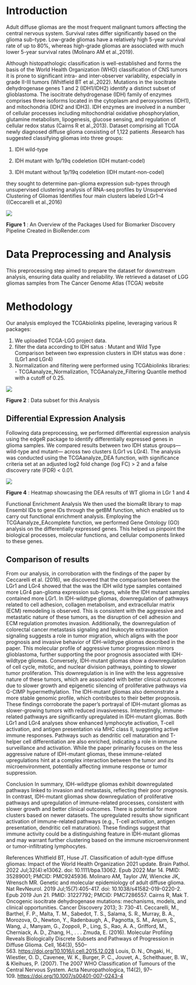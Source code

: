 # **Introduction**

Adult diffuse gliomas are the most frequent malignant tumors affecting the central 
nervous system. Survival rates differ significantly based on the glioma sub-type. 
Low-grade gliomas have a relatively high 5-year survival rate of up to 80%, 
whereas high-grade gliomas are associated with much lower 5-year survival rates (Molinaro AM et al.,2019).

Although histopathologic classification is well-established and forms the basis of 
the World Health Organization (WHO) classification of CNS tumors it is prone to 
significant intra- and inter-observer variability, especially in grade II-III tumors (Whitfield BT et al.,2022).
Mutations in the isocitrate dehydrogenase genes 1 and 2 (IDH1/IDH2) identify a 
distinct subset of glioblastoma. The isocitrate dehydrogenase (IDH) family of 
enzymes comprises three isoforms located in the cytoplasm and peroxysomes 
(IDH1), and mitochondria (IDH2 and IDH3). IDH enzymes are involved in a 
number of cellular processes including mitochondrial oxidative phosphorylation, 
glutamine metabolism, lipogenesis, glucose sensing, and regulation of cellular 
redox status (Cairns R et al.,2013).
Dataset comprising all TCGA newly diagnosed diffuse glioma consisting of 1,122 
patients .Research has suggested classifying gliomas into three groups:

1. IDH wild-type

2. IDH mutant with 1p/19q codeletion (IDH mutant-codel)

3. IDH mutant without 1p/19q codeletion (IDH mutant-non-codel)

they sought to determine pan-glioma expression sub-types through unsupervised 
clustering analysis of RNA-seq profiles by Unsupervised Clustering of Gliomas 
Identifies four main clusters labeled LGr1–4 ((Ceccarelli et al.,2016)

****![](https://lh7-rt.googleusercontent.com/docsz/AD_4nXcd4r5ukJjy-WqjyeXdn_iws4mSBVhG9tQE-WJOF_2n3v7M7MONO_M2wQdzAGRYRv5DFMsMNpW8TAj87Oc78DG5JpsalGsMezikPhKmhR6zQe0Syf9n48jeB9ZHbAgnHCxkhqpKhjLfQ_IUahu23jVQMtK4?key=AgyQUxUvRaYsce19bm41Iw)****

**Figure 1** : An Overview of the Packages Used for Biomarker Discovery Pipeline
Created in BioRender.com


# **Data Preprocessing and Analysis**
This preprocessing step aimed to prepare the dataset for downstream analysis, 
ensuring data quality and reliability. We retrieved a dataset of LGG gliomas 
samples from The Cancer Genome Atlas (TCGA) website

# **Methodology**

Our analysis employed the TCGAbiolinks pipeline, leveraging various R packages:
1. We uploaded TCGA-LGG project data.
2. filter the data according to IDH satus : Mutant and Wild Type Comparison 
between two expression clusters in IDH status was done : (LGr1 and LGr4)
3. Normalization and filtering were performed using TCGAbiolinks libraries: - 
TCGAanalyze_Normalization, TCGAanalyze_Filtering Quantile method 
with a cutoff of 0.25.

![](https://lh7-rt.googleusercontent.com/docsz/AD_4nXeu7Ot6HEVSKTVcFBgfk4uU3Loag7xyqQ6QmxZaBVRiSQNR6Rv0hRkDjoXjIaR8cVgAc2clWsP7fZ1-B3G7PMHA-9ErYFjFVTGmr3DRLU_sVqDtLEnFWITLgM8fLYgveRZd410OjQILhsqgAgt-EfxkRUo?key=AgyQUxUvRaYsce19bm41Iw)

**Figure 2** : Data subset for this Analysis

## **Differential Expression Analysis**
Following data preprocessing, we performed differential expression analysis using 
the edgeR package to identify differentially expressed genes in glioma samples. 
We compared results between two IDH status groups—wild-type and mutant—
across two clusters (LGr1 vs LGr4). The analysis was conducted using the 
TCGAanalyze_DEA function, with significance criteria set at an adjusted log2 fold
change (log FC) > 2 and a false discovery rate (FDR) < 0.01.

![](https://lh7-rt.googleusercontent.com/docsz/AD_4nXfKlK8AYdpmw1iZDPqmwCz2kBTOMDALFTeufIgJzyQ8B3l5zGKpZgSoI3DGMY3M2ce9_rUUg4f7R3UVsEuzTzE1VUUrfWMUyNKtcI2LfzKR3V9oo22cBwDrB-bK3zw_xpSPSoAjmbhy7W5_BbyLa-QaA56o?key=AgyQUxUvRaYsce19bm41Iw)

**Figure 4** : Heatmap showcasing the DEA results of WT glioma in LGr 1 and 4

Functional Enrichment Analysis
We then used the biomaRt library to map Ensembl IDs to gene IDs through the 
getBM function, which enabled us to carry out functional enrichment analysis. 
Employing the TCGAanalyze_EAcomplete function, we performed Gene 
Ontology (GO) analysis on the differentially expressed genes. This helped us 
pinpoint the biological processes, molecular functions, and cellular components 
linked to these genes.

## **Comparison of results**

From our analysis, in corroboration with the findings of the paper by Ceccarelli et al. (2016), we discovered that the comparison between the LGr1 and LGr4 showed that the was the IDH wild type samples contained more LGr4 pan-glioma expression sub-types, while the IDH mutant samples contained more LGr1. 
In IDH-wildtype gliomas, downregulation of pathways related to cell adhesion, collagen metabolism, and extracellular matrix (ECM) remodeling is observed. This is consistent with the aggressive and metastatic nature of these tumors, as the disruption of cell adhesion and
ECM regulation promotes invasion. Additionally, the downregulation of colorectal cancer metastasis signaling and leukocyte extravasation signaling suggests a role in tumor migration, which aligns with the poor prognosis and invasive behavior of IDH-wildtype gliomas described in the paper. This molecular profile of aggressive tumor progression mirrors glioblastoma, further supporting the poor prognosis associated with IDH-wildtype gliomas.
Conversely, IDH-mutant gliomas show a downregulation of cell cycle, mitotic, and nuclear division pathways, pointing to slower tumor proliferation. This downregulation is in line with the less aggressive nature of these tumors, which are associated with better clinical outcomes due to slower growth and epigenetic silencing of proliferative pathways via G-CIMP hypermethylation. The IDH-mutant gliomas also demonstrate a more stable genomic profile, which contributes to their better prognosis. These findings corroborate the paper’s portrayal of IDH-mutant gliomas as slower-growing tumors with reduced invasiveness.
Interestingly, immune-related pathways are significantly upregulated in IDH-mutant gliomas. Both LGr1 and LGr4 analyses show enhanced lymphocyte activation, T-cell activation, and antigen presentation via MHC class II, suggesting active immune responses. Pathways such as dendritic cell maturation and T-helper cell differentiation are also enriched, indicating a role in immune surveillance and activation. While the paper primarily focuses on the less aggressive nature of IDH-mutant gliomas, these immune-related upregulations hint at a complex interaction between the tumor and its microenvironment, potentially affecting immune response or tumor suppression.

Conclusion
In summary, IDH-wildtype gliomas exhibit downregulated pathways linked to invasion and metastasis, reflecting their poor prognosis. In contrast, IDH-mutant gliomas show downregulation of proliferative pathways and upregulation of immune-related processes, consistent with slower growth and better clinical outcomes.
There is potential for more clusters based on newer datasets. The upregulated results show significant activation of immune-related pathways (e.g., T-cell activation, antigen presentation, dendritic cell maturation). These findings suggest that immune activity could be a distinguishing feature in IDH-mutant gliomas and may warrant further clustering based on the immune microenvironment or tumor-infiltrating lymphocytes.




References
Whitfield BT, Huse JT. Classification of adult-type diffuse gliomas: Impact of the World Health Organization 2021 update. Brain Pathol. 2022 Jul;32(4):e13062. doi: 
10.1111/bpa.13062. Epub 2022 Mar 14. PMID: 35289001; PMCID: PMC9245936.
Molinaro AM, Taylor JW, Wiencke JK, Wrensch MR. Genetic and molecular epidemiology of adult diffuse glioma. Nat RevNeurol. 2019 Jul;15(7):405-417. doi: 10.1038/s41582-019-0220-2. Epub 2019 Jun 21. PMID: 31227792; PMCID: PMC7286557.
Cairns R, Mak T. Oncogenic isocitrate dehydrogenase mutations: mechanisms, models, and clinical opportunities. Cancer Discovery 2013; 3: 730-41.
Ceccarelli, M., Barthel, F. P., Malta, T. M., Sabedot, T. S., Salama, S. R., Murray, B. A., Morozova, O., Newton, Y., Radenbaugh, A., Pagnotta, S. M., Anjum, S., Wang, J., Manyam, G., Zoppoli, P., Ling, S., Rao, A. A., Grifford, M., Cherniack, A. D., Zhang, H., . . . Zmuda, E. (2016). Molecular Profiling Reveals Biologically Discrete Subsets and Pathways of Progression in Diffuse Glioma. Cell, 164(3), 550–563. https://doi.org/10.1016/j.cell.2015.12.028
Louis, D. N., Ohgaki, H., Wiestler, O. D., Cavenee, W. K., Burger, P. C., Jouvet, A., Scheithauer, B. W., & Kleihues, P. (2007). The 2007 WHO Classification of Tumours of the Central Nervous System. Acta Neuropathologica, 114(2), 
97–109. https://doi.org/10.1007/s00401-007-0243-4

